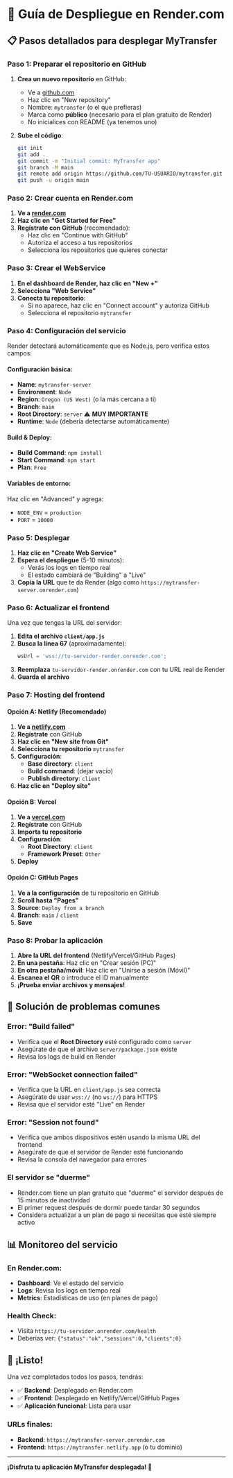 # 🚀 Guía de Despliegue en Render.com

## 📋 Pasos detallados para desplegar MyTransfer

### **Paso 1: Preparar el repositorio en GitHub**

1. **Crea un nuevo repositorio** en GitHub:
   - Ve a [github.com](https://github.com)
   - Haz clic en "New repository"
   - Nombre: `mytransfer` (o el que prefieras)
   - Marca como **público** (necesario para el plan gratuito de Render)
   - No inicialices con README (ya tenemos uno)

2. **Sube el código**:
   ```bash
   git init
   git add .
   git commit -m "Initial commit: MyTransfer app"
   git branch -M main
   git remote add origin https://github.com/TU-USUARIO/mytransfer.git
   git push -u origin main
   ```

### **Paso 2: Crear cuenta en Render.com**

1. **Ve a [render.com](https://render.com)**
2. **Haz clic en "Get Started for Free"**
3. **Regístrate con GitHub** (recomendado):
   - Haz clic en "Continue with GitHub"
   - Autoriza el acceso a tus repositorios
   - Selecciona los repositorios que quieres conectar

### **Paso 3: Crear el WebService**

1. **En el dashboard de Render, haz clic en "New +"**
2. **Selecciona "Web Service"**
3. **Conecta tu repositorio**:
   - Si no aparece, haz clic en "Connect account" y autoriza GitHub
   - Selecciona el repositorio `mytransfer`

### **Paso 4: Configuración del servicio**

Render detectará automáticamente que es Node.js, pero verifica estos campos:

#### **Configuración básica:**
- **Name**: `mytransfer-server`
- **Environment**: `Node`
- **Region**: `Oregon (US West)` (o la más cercana a ti)
- **Branch**: `main`
- **Root Directory**: `server` ⚠️ **MUY IMPORTANTE**
- **Runtime**: `Node` (debería detectarse automáticamente)

#### **Build & Deploy:**
- **Build Command**: `npm install`
- **Start Command**: `npm start`
- **Plan**: `Free`

#### **Variables de entorno:**
Haz clic en "Advanced" y agrega:
- `NODE_ENV` = `production`
- `PORT` = `10000`

### **Paso 5: Desplegar**

1. **Haz clic en "Create Web Service"**
2. **Espera el despliegue** (5-10 minutos):
   - Verás los logs en tiempo real
   - El estado cambiará de "Building" a "Live"
3. **Copia la URL** que te da Render (algo como `https://mytransfer-server.onrender.com`)

### **Paso 6: Actualizar el frontend**

Una vez que tengas la URL del servidor:

1. **Edita el archivo `client/app.js`**
2. **Busca la línea 67** (aproximadamente):
   ```javascript
   wsUrl = 'wss://tu-servidor-render.onrender.com';
   ```
3. **Reemplaza** `tu-servidor-render.onrender.com` con tu URL real de Render
4. **Guarda el archivo**

### **Paso 7: Hosting del frontend**

#### **Opción A: Netlify (Recomendado)**

1. **Ve a [netlify.com](https://netlify.com)**
2. **Regístrate** con GitHub
3. **Haz clic en "New site from Git"**
4. **Selecciona tu repositorio** `mytransfer`
5. **Configuración**:
   - **Base directory**: `client`
   - **Build command**: (dejar vacío)
   - **Publish directory**: `client`
6. **Haz clic en "Deploy site"**

#### **Opción B: Vercel**

1. **Ve a [vercel.com](https://vercel.com)**
2. **Regístrate** con GitHub
3. **Importa tu repositorio**
4. **Configuración**:
   - **Root Directory**: `client`
   - **Framework Preset**: `Other`
5. **Deploy**

#### **Opción C: GitHub Pages**

1. **Ve a la configuración** de tu repositorio en GitHub
2. **Scroll hasta "Pages"**
3. **Source**: `Deploy from a branch`
4. **Branch**: `main` / `client`
5. **Save**

### **Paso 8: Probar la aplicación**

1. **Abre la URL del frontend** (Netlify/Vercel/GitHub Pages)
2. **En una pestaña**: Haz clic en "Crear sesión (PC)"
3. **En otra pestaña/móvil**: Haz clic en "Unirse a sesión (Móvil)"
4. **Escanea el QR** o introduce el ID manualmente
5. **¡Prueba enviar archivos y mensajes!**

## 🔧 **Solución de problemas comunes**

### **Error: "Build failed"**
- Verifica que el **Root Directory** esté configurado como `server`
- Asegúrate de que el archivo `server/package.json` existe
- Revisa los logs de build en Render

### **Error: "WebSocket connection failed"**
- Verifica que la URL en `client/app.js` sea correcta
- Asegúrate de usar `wss://` (no `ws://`) para HTTPS
- Revisa que el servidor esté "Live" en Render

### **Error: "Session not found"**
- Verifica que ambos dispositivos estén usando la misma URL del frontend
- Asegúrate de que el servidor de Render esté funcionando
- Revisa la consola del navegador para errores

### **El servidor se "duerme"**
- Render.com tiene un plan gratuito que "duerme" el servidor después de 15 minutos de inactividad
- El primer request después de dormir puede tardar 30 segundos
- Considera actualizar a un plan de pago si necesitas que esté siempre activo

## 📊 **Monitoreo del servicio**

### **En Render.com:**
- **Dashboard**: Ve el estado del servicio
- **Logs**: Revisa los logs en tiempo real
- **Metrics**: Estadísticas de uso (en planes de pago)

### **Health Check:**
- Visita `https://tu-servidor.onrender.com/health`
- Deberías ver: `{"status":"ok","sessions":0,"clients":0}`

## 🎉 **¡Listo!**

Una vez completados todos los pasos, tendrás:
- ✅ **Backend**: Desplegado en Render.com
- ✅ **Frontend**: Desplegado en Netlify/Vercel/GitHub Pages
- ✅ **Aplicación funcional**: Lista para usar

### **URLs finales:**
- **Backend**: `https://mytransfer-server.onrender.com`
- **Frontend**: `https://mytransfer.netlify.app` (o tu dominio)

---

**¡Disfruta tu aplicación MyTransfer desplegada! 🚀**
